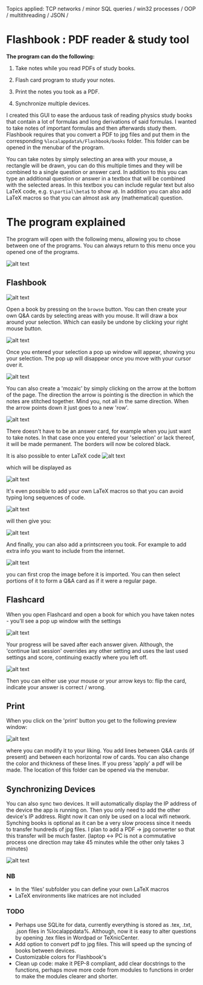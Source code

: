 Topics applied: TCP networks / minor SQL queries / win32 processes / OOP / multithreading / JSON / 

# Flashbook : PDF reader & study tool

**The program can do the following:**

  1) Take notes while you read PDFs of study books.

  2) Flash card program to study your notes.
  
  3) Print the notes you took as a PDF.
  
  4) Synchronize multiple devices.
  
I created this GUI to ease the arduous task of reading physics study books that contain a lot of formulas and long derivations of said formulas. I wanted to take notes of important formulas and then afterwards study them. Flashbook requires that you convert a PDF to jpg files and put them in the corresponding `%localappdata%/Flashbook/books` folder. This folder can be opened in the menubar of the program.

You can take notes by simply selecting an area with your mouse, a rectangle will be drawn, you can do this multiple times and they will be combined to a single question or answer card. In addition to this you can type an additional question or answer in a textbox that will be combined with the selected areas. In this textbox you can include regular text but also LaTeX code, e.g. `$\partial\beta$` to show `∂β`. In addition you can also add LaTeX macros so that you can almost ask any (mathematical) question.


# The program explained

The program will open with the following menu, allowing you to chose between one of the programs. You can always return to this menu once you opened one of the programs.

![alt text](https://github.com/AntondeGroot/Flashbook/blob/master/readme%20images/main1.png)
## Flashbook
![alt text](https://github.com/AntondeGroot/Flashbook/blob/master/readme%20images/fb.png)

Open a book by pressing on the `browse` button. You can then create your own Q&A cards by selecting areas with you mouse. It will draw a box around your selection. Which can easily be undone by clicking your right mouse button.

![alt text](https://github.com/AntondeGroot/Flashbook/blob/master/readme%20images/fb_selection.png)

Once you entered your selection a pop up window will appear, showing you your selection. The pop up will disappear once you move with your cursor over it.

![alt text](https://github.com/AntondeGroot/Flashbook/blob/master/readme%20images/fb_selection_entered.png)

You can also create a 'mozaic' by simply clicking on the arrow at the bottom of the page. The direction the arrow is pointing is the direction in which the notes are stitched together. Mind you, not all in the same direction. When the arrow points down it just goes to a new 'row'.

![alt text](https://github.com/AntondeGroot/Flashbook/blob/master/readme%20images/fb_selection_entered2.png)

There doesn't have to be an answer card, for example when you just want to take notes. In that case once you entered your 'selection' or lack thereof, it will be made permanent. The borders will now be colored black.

It is also possible to enter LaTeX code ![alt text](https://github.com/AntondeGroot/Flashbook/blob/master/readme%20images/fb_latex.png) 

which will be displayed as 

![alt text](https://github.com/AntondeGroot/Flashbook/blob/master/readme%20images/fb_latex2.png)

It's even possible to add your own LaTeX macros so that you can avoid typing long sequences of code.

![alt text](https://github.com/AntondeGroot/Flashbook/blob/master/readme%20images/fb_latex3.png)

will then give you:

![alt text](https://github.com/AntondeGroot/Flashbook/blob/master/readme%20images/fb_latex4.png)

And finally, you can also add a printscreen you took. For example to add extra info you want to include from the internet.

![alt text](https://github.com/AntondeGroot/Flashbook/blob/master/readme%20images/prtscr.png)

you can first crop the image before it is imported. You can then select portions of it to form a Q&A card as if it were a regular page.

## Flashcard

When you open Flashcard and open a book for which you have taken notes - you'll see a pop up window with the settings

![alt text](https://github.com/AntondeGroot/Flashbook/blob/master/readme%20images/fc.png)

Your progress will be saved after each answer given. Although, the 'continue last session' overrides any other setting and uses the last used settings and score, continuing exactly where you left off.

![alt text](https://github.com/AntondeGroot/Flashbook/blob/master/readme%20images/fc2.png)

Then you can either use your mouse or your arrow keys to: flip the card, indicate your answer is correct / wrong.

## Print

When you click on the 'print' button you get to the following preview window:

![alt text](https://github.com/AntondeGroot/Flashbook/blob/master/readme%20images/print.png)

where you can modify it to your liking. You add lines between Q&A cards (if present) and between each horizontal row of cards. You can also change the color and thickness of these lines. If you press 'apply' a pdf will be made. The location of this folder can be opened via the menubar.

## Synchronizing Devices

You can also sync two devices. It will automatically display the IP address of the device the app is running on. Then you only need to add the other device's IP address. Right now it can only be used on a local wifi network. Synching books is optional as it can be a very slow process since it needs to transfer hundreds of jpg files. I plan to add a PDF -> jpg converter so that this transfer will be much faster. (laptop <-> PC is not a commutative process one direction may take 45 minutes while the other only takes 3 minutes)

![alt text](https://github.com/AntondeGroot/Flashbook/blob/master/readme%20images/sync.png)



### NB
- In the ‘files’ subfolder you can define your own LaTeX macros
-	LaTeX environments like matrices are not included

### TODO
- Perhaps use SQLite for data, currently everything is stored as .tex, .txt, .json files in %localappdata%. Although, now it is easy to alter questions by opening .tex files in Wordpad or TeXnicCenter.
- Add option to convert pdf to jpg files. This will speed up the syncing of books between devices.
- Customizable colors for Flashbook's 
- Clean up code: make it PEP-8 compliant, add clear docstrings to the functions, perhaps move more code from modules to functions in order to make the modules clearer and shorter.
